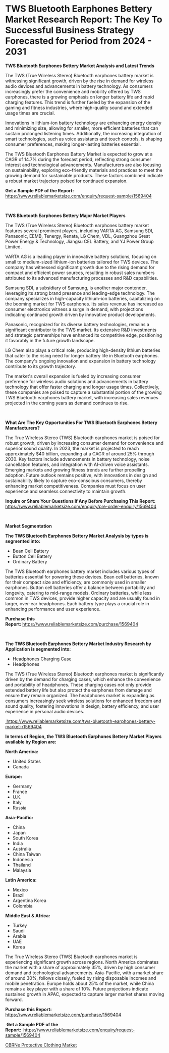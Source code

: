 <p><h1>TWS Bluetooth Earphones Bettery Market Research Report: The Key To Successful Business Strategy Forecasted for Period from 2024 - 2031</h1></p><p><strong>TWS Bluetooth Earphones Bettery Market Analysis and Latest Trends</strong></p>
<p><p>The TWS (True Wireless Stereo) Bluetooth earphones battery market is witnessing significant growth, driven by the rise in demand for wireless audio devices and advancements in battery technology. As consumers increasingly prefer the convenience and mobility offered by TWS earphones, there is a growing emphasis on longer battery life and rapid charging features. This trend is further fueled by the expansion of the gaming and fitness industries, where high-quality sound and extended usage times are crucial.</p><p>Innovations in lithium-ion battery technology are enhancing energy density and minimizing size, allowing for smaller, more efficient batteries that can sustain prolonged listening times. Additionally, the increasing integration of smart technologies, such as voice assistants and touch controls, is shaping consumer preferences, making longer-lasting batteries essential.</p><p>The TWS Bluetooth Earphones Battery Market is expected to grow at a CAGR of 14.7% during the forecast period, reflecting strong consumer interest and technological advancements. Manufacturers are also focusing on sustainability, exploring eco-friendly materials and practices to meet the growing demand for sustainable products. These factors combined indicate a robust market trajectory poised for continued expansion.</p></p>
<p><strong>Get a Sample PDF of the Report:&nbsp;</strong> <a href="https://www.reliablemarketsize.com/enquiry/request-sample/1569404?utm_campaign=1103&utm_medium=2&utm_source=Github&utm_content=ia&utm_term=29122024&utm_id=tws-bluetooth-earphones-bettery">https://www.reliablemarketsize.com/enquiry/request-sample/1569404</a></p>
<p>&nbsp;</p>
<p><strong>TWS Bluetooth Earphones Bettery Major Market Players</strong></p>
<p><p>The TWS (True Wireless Stereo) Bluetooth earphones battery market features several prominent players, including VARTA AG, Samsung SDI, Panasonic, EEMB, Tenergy, Renata, LG Chem, VDL, Guangzhou Great Power Energy & Technology, Jiangsu CEL Battery, and YJ Power Group Limited. </p><p>VARTA AG is a leading player in innovative battery solutions, focusing on small to medium-sized lithium-ion batteries tailored for TWS devices. The company has witnessed significant growth due to the rising demand for compact and efficient power sources, resulting in robust sales numbers attributed to its advanced manufacturing processes and R&D capabilities.</p><p>Samsung SDI, a subsidiary of Samsung, is another major contender, leveraging its strong brand presence and leading-edge technology. The company specializes in high-capacity lithium-ion batteries, capitalizing on the booming market for TWS earphones. Its sales revenue has increased as consumer electronics witness a surge in demand, with projections indicating continued growth driven by innovative product developments.</p><p>Panasonic, recognized for its diverse battery technologies, remains a significant contributor to the TWS market. Its extensive R&D investments and strategic partnerships have enhanced its competitive edge, positioning it favorably in the future growth landscape.</p><p>LG Chem also plays a critical role, producing high-density lithium batteries that cater to the rising need for longer battery life in Bluetooth earphones. The company's ongoing innovation and expansion in battery technology contribute to its growth trajectory.</p><p>The market's overall expansion is fueled by increasing consumer preference for wireless audio solutions and advancements in battery technology that offer faster charging and longer usage times. Collectively, these companies are poised to capture a substantial portion of the growing TWS Bluetooth earphones battery market, with increasing sales revenues projected in the coming years as demand continues to rise.</p></p>
<p>&nbsp;</p>
<p><strong>What Are The Key Opportunities For TWS Bluetooth Earphones Bettery Manufacturers?</strong></p>
<p><p>The True Wireless Stereo (TWS) Bluetooth earphones market is poised for robust growth, driven by increasing consumer demand for convenience and superior sound quality. In 2023, the market is projected to reach approximately $40 billion, expanding at a CAGR of around 25% through 2030. Key factors include advancements in battery technology, noise cancellation features, and integration with AI-driven voice assistants. Emerging markets and growing fitness trends are further propelling adoption. Future outlook remains positive, with innovations in design and sustainability likely to capture eco-conscious consumers, thereby enhancing market competitiveness. Companies must focus on user experience and seamless connectivity to maintain growth.</p></p>
<p><strong>Inquire or Share Your Questions If Any Before Purchasing This Report:</strong> <a href="https://www.reliablemarketsize.com/enquiry/pre-order-enquiry/1569404?utm_campaign=1103&utm_medium=2&utm_source=Github&utm_content=ia&utm_term=29122024&utm_id=tws-bluetooth-earphones-bettery">https://www.reliablemarketsize.com/enquiry/pre-order-enquiry/1569404</a></p>
<p>&nbsp;</p>
<p><strong>Market Segmentation</strong></p>
<p><strong>The TWS Bluetooth Earphones Bettery Market Analysis by types is segmented into:</strong></p>
<p><ul><li>Bean Cell Battery</li><li>Button Cell Battery</li><li>Ordinary Battery</li></ul></p>
<p><p>The TWS Bluetooth earphones battery market includes various types of batteries essential for powering these devices. Bean cell batteries, known for their compact size and efficiency, are commonly used in smaller earphones. Button cell batteries offer a balance between portability and longevity, catering to mid-range models. Ordinary batteries, while less common in TWS devices, provide higher capacity and are usually found in larger, over-ear headphones. Each battery type plays a crucial role in enhancing performance and user experience.</p></p>
<p><strong>Purchase this Report:&nbsp;</strong><a href="https://www.reliablemarketsize.com/purchase/1569404?utm_campaign=1103&utm_medium=2&utm_source=Github&utm_content=ia&utm_term=29122024&utm_id=tws-bluetooth-earphones-bettery">https://www.reliablemarketsize.com/purchase/1569404</a></p>
<p>&nbsp;</p>
<p><strong>The TWS Bluetooth Earphones Bettery Market Industry Research by Application is segmented into:</strong></p>
<p><ul><li>Headphones Charging Case</li><li>Headphones</li></ul></p>
<p><p>The TWS (True Wireless Stereo) Bluetooth earphones market is significantly driven by the demand for charging cases, which enhance the convenience and portability of headphones. These charging cases not only provide extended battery life but also protect the earphones from damage and ensure they remain organized. The headphones market is expanding as consumers increasingly seek wireless solutions for enhanced freedom and sound quality, fostering innovations in design, battery efficiency, and user experience in personal audio devices.</p></p>
<p><a href="https://www.reliablemarketsize.com/tws-bluetooth-earphones-bettery-market-r1569404?utm_campaign=1103&utm_medium=2&utm_source=Github&utm_content=ia&utm_term=29122024&utm_id=tws-bluetooth-earphones-bettery">&nbsp;https://www.reliablemarketsize.com/tws-bluetooth-earphones-bettery-market-r1569404</a></p>
<p><strong>In terms of Region, the TWS Bluetooth Earphones Bettery Market Players available by Region are:</strong></p>
<p>
    <p> <strong> North America: </strong>
        <ul>
            <li>United States</li>
            <li>Canada</li>
        </ul>
        </p> 
    <p> <strong> Europe: </strong>
        <ul>
            <li>Germany</li>
            <li>France</li>
            <li>U.K.</li>
            <li>Italy</li>
            <li>Russia</li>
        </ul>
        </p> 
    <p> <strong> Asia-Pacific: </strong>
        <ul>
            <li>China</li>
            <li>Japan</li>
            <li>South Korea</li>
            <li>India</li>
            <li>Australia</li>
            <li>China Taiwan</li>
            <li>Indonesia</li>
            <li>Thailand</li>
            <li>Malaysia</li>
        </ul>
        </p> 
    <p> <strong> Latin America: </strong>
        <ul>
            <li>Mexico</li>
            <li>Brazil</li>
            <li>Argentina Korea</li>
            <li>Colombia</li>
        </ul>
        </p> 
    <p> <strong> Middle East & Africa: </strong>
        <ul>
            <li>Turkey</li>
            <li>Saudi</li>
            <li>Arabia</li>
            <li>UAE</li>
            <li>Korea</li>
        </ul>
    </p>
    </p>
<p><p>The True Wireless Stereo (TWS) Bluetooth earphones market is experiencing significant growth across regions. North America dominates the market with a share of approximately 35%, driven by high consumer demand and technological advancements. Asia-Pacific, with a market share of around 30%, follows closely, fueled by rising disposable incomes and mobile penetration. Europe holds about 25% of the market, while China remains a key player with a share of 10%. Future projections indicate sustained growth in APAC, expected to capture larger market shares moving forward.</p></p>
<p><strong>Purchase this Report: </strong><a href="https://www.reliablemarketsize.com/purchase/1569404?utm_campaign=1103&utm_medium=2&utm_source=Github&utm_content=ia&utm_term=29122024&utm_id=tws-bluetooth-earphones-bettery">https://www.reliablemarketsize.com/purchase/1569404</a></p>
<p>&nbsp;<strong>Get a Sample PDF of the Report:&nbsp;&nbsp;</strong><a href="https://www.reliablemarketsize.com/enquiry/request-sample/1569404?utm_campaign=1103&utm_medium=2&utm_source=Github&utm_content=ia&utm_term=29122024&utm_id=tws-bluetooth-earphones-bettery">https://www.reliablemarketsize.com/enquiry/request-sample/1569404</a></p>
<p><strong></strong></p>
<p><p><a href="https://github.com/gdfhhhj/Market-Research-Report-List-7/blob/main/cbrne-protective-clothing-market.md?utm_campaign=1103&utm_medium=2&utm_source=Github&utm_content=ia&utm_term=29122024&utm_id=tws-bluetooth-earphones-bettery">CBRNe Protective Clothing Market</a></p></p>